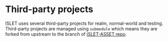 # Third-party projects

ISLET uses several third-party projects for realm, normal-world and testing.
Third-party projects are managed using `submodule`
which means they are forked from upstream to the branch of [ISLET-ASSET repo](https://github.com/islet-project/assets).
